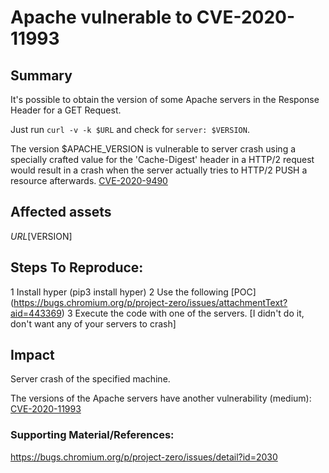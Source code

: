 
#  Apache vulnerable to CVE-2020-11993

## Summary

It's possible to obtain the version of some Apache servers in the Response Header for a GET Request.

Just run `curl -v -k $URL`   and check for `server: $VERSION`.

The version $APACHE_VERSION is vulnerable to server crash using a specially crafted value for the 'Cache-Digest' header in a HTTP/2 request would result in a crash when the server actually tries to HTTP/2 PUSH a resource afterwards. [CVE-2020-9490](https://cve.mitre.org/cgi-bin/cvename.cgi?name=CVE-2020-9490)

## Affected assets 

$URL [$VERSION]


## Steps To Reproduce:

1 Install hyper (pip3 install hyper)
2 Use the following [POC] (https://bugs.chromium.org/p/project-zero/issues/attachmentText?aid=443369)
3 Execute the code with one of the servers. [I didn't do it, don't want any of your servers to crash]

## Impact

Server crash of the specified machine.

The versions of the Apache servers have another vulnerability (medium):
[CVE-2020-11993](https://cve.mitre.org/cgi-bin/cvename.cgi?name=CVE-2020-11993)

### Supporting Material/References:

https://bugs.chromium.org/p/project-zero/issues/detail?id=2030
